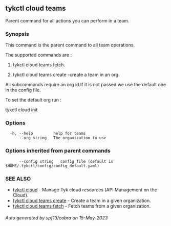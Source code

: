 ## tykctl cloud teams

Parent command for all actions you can perform in a team.

### Synopsis


This command is the parent command to all team operations.

The supported commands are :

1. tykctl cloud teams fetch.

2. tykctl cloud teams create -create a team in an org.

All subcommands require an org id.If it is not passed we use the default one in the config file.

To set the default org run :

tykctl cloud init


### Options

```
  -h, --help         help for teams
      --org string   The organization to use
```

### Options inherited from parent commands

```
      --config string   config file (default is $HOME/.tykctl/config/config_default.yaml)
```

### SEE ALSO

* [tykctl cloud](tykctl_cloud.md)	 - Manage Tyk cloud resources (API Management on the Cloud).
* [tykctl cloud teams create](tykctl_cloud_teams_create.md)	 - Create a team in a given organization.
* [tykctl cloud teams fetch](tykctl_cloud_teams_fetch.md)	 - Fetch teams from a given organization.

###### Auto generated by spf13/cobra on 15-May-2023
